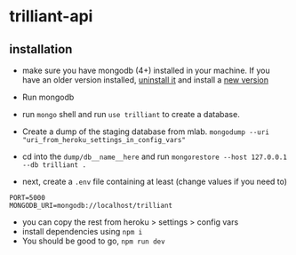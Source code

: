 # trilliant-api

## installation
- make sure you have mongodb (4+) installed in your machine. If you have an older version installed, [uninstall it](https://medium.com/@rajanmaharjan/uninstall-mongodb-macos-completely-d2a6d6c163f9) and install a [new version](https://www.mongodb.com/download-center/community)
- Run mongodb
- run `mongo` shell and run `use trilliant` to create a database.
- Create a dump of the staging database from mlab. `mongodump --uri "uri_from_heroku_settings_in_config_vars"`
- cd into the `dump/db__name__here` and run `mongorestore --host 127.0.0.1 --db trilliant .` 

- next, create a `.env` file containing at least (change values if you need to)
```
PORT=5000
MONGODB_URI=mongodb://localhost/trilliant
```
- you can copy the rest from heroku > settings > config vars
- install dependencies using `npm i`
- You should be good to go, `npm run dev`
